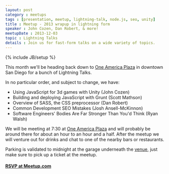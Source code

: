 ```yaml
---
layout: post
category : meetups
tags : [presentation, meetup, lightning-talk, node.js, seo, unity]
title : Meetup - 2013 wrapup in lightning form
speaker : John Cozen, Dan Robert, & more!
meetupDate : 2013-12-03
topic : Lightning Talks
details : Join us for fast-form talks on a wide variety of topics.
---
```

{% include JB/setup %}

This month we'll be heading back down to [One America Plaza][venue] in downtown San Diego for a bunch of Lightning Talks.

In no particular order, and subject to change, we have:

- Using JavaScript for 3d games with Unity (John Cozen)
- Building and deploying JavaScript with Grunt (Scott Mathson)
- Overview of SASS, the CSS preprocessor (Dan Robert)
- Common Development SEO Mistakes (Josh Ansell-McKinnon)
- Software Engineers' Bodies Are Far Stronger Than You'd Think (Ryan Walsh)

We will be meeting at 7:30 at [One America Plaza][venue] and will probably be around there for about an hour to an hour and a half.
After the meetup we will venture out for drinks and chat to one of the nearby bars or restaurants.

Parking is validated to midnight at the garage underneath the [venue][], just make sure to pick up a ticket at the meetup.

#### [RSVP at Meetup.com][event]

 [event]: http://www.meetup.com/sandiegojs/events/149070062/
 [venue]: https://www.google.com/search?q=one%20america%20plaza&oq=one%20america%20plaza&aqs=chrome..69i57j0l5.2170j0j7&sourceid=chrome&es_sm=91&ie=UTF-8&rct=j
